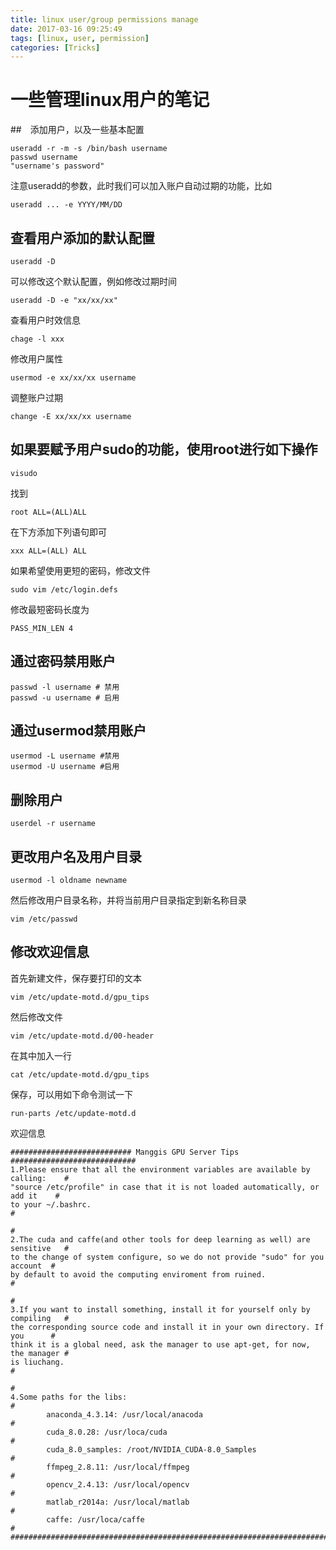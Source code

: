 ```yaml
---
title: linux user/group permissions manage
date: 2017-03-16 09:25:49
tags: [linux, user, permission]
categories: [Tricks]
---
```

# 一些管理linux用户的笔记
<!--more-->

##　添加用户，以及一些基本配置
	
	useradd -r -m -s /bin/bash username
	passwd username
	"username's password"
注意useradd的参数，此时我们可以加入账户自动过期的功能，比如

	useradd ... -e YYYY/MM/DD
## 查看用户添加的默认配置

	useradd -D
可以修改这个默认配置，例如修改过期时间

	useradd -D -e "xx/xx/xx"
查看用户时效信息

	chage -l xxx
修改用户属性

	usermod -e xx/xx/xx username
调整账户过期
	
	change -E xx/xx/xx username

## 如果要赋予用户sudo的功能，使用root进行如下操作

	visudo
找到
	
	root ALL=(ALL)ALL
在下方添加下列语句即可

	xxx ALL=(ALL) ALL
如果希望使用更短的密码，修改文件
	
	sudo vim /etc/login.defs
修改最短密码长度为

	PASS_MIN_LEN 4

## 通过密码禁用账户

	passwd -l username # 禁用
	passwd -u username # 启用
## 通过usermod禁用账户

	usermod -L username #禁用
	usermod -U username #启用
## 删除用户
	
	userdel -r username
## 更改用户名及用户目录

	usermod -l oldname newname
然后修改用户目录名称，并将当前用户目录指定到新名称目录

	vim /etc/passwd

## 修改欢迎信息

首先新建文件，保存要打印的文本
	
	vim /etc/update-motd.d/gpu_tips
然后修改文件

	vim /etc/update-motd.d/00-header
在其中加入一行

	cat /etc/update-motd.d/gpu_tips
保存，可以用如下命令测试一下
	
	run-parts /etc/update-motd.d
欢迎信息

	########################### Manggis GPU Server Tips ############################
	1.Please ensure that all the environment variables are available by calling:    #
	"source /etc/profile" in case that it is not loaded automatically, or add it    #
	to your ~/.bashrc.                                                              #
	                                                                                #
	2.The cuda and caffe(and other tools for deep learning as well) are sensitive   #
	to the change of system configure, so we do not provide "sudo" for you account  #
	by default to avoid the computing enviroment from ruined.                       #
	                                                                                #
	3.If you want to install something, install it for yourself only by compiling   #
	the corresponding source code and install it in your own directory. If you      #
	think it is a global need, ask the manager to use apt-get, for now, the manager #
	is liuchang.                                                                    #
	                                                                                #
	4.Some paths for the libs:                                                      #
	        anaconda_4.3.14: /usr/local/anacoda                                     #
	        cuda_8.0.28: /usr/loca/cuda                                             #
	        cuda_8.0_samples: /root/NVIDIA_CUDA-8.0_Samples                         #
	        ffmpeg_2.8.11: /usr/local/ffmpeg                                        #
	        opencv_2.4.13: /usr/local/opencv                                        #
	        matlab_r2014a: /usr/local/matlab                                        #
	        caffe: /usr/loca/caffe                                                  #
	################################################################################


